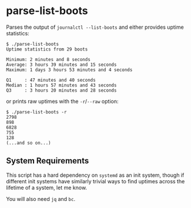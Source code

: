 # parse-list-boots

Parses the output of `journalctl --list-boots` and either provides uptime statistics:

```console
$ ./parse-list-boots
Uptime statistics from 29 boots

Minimum: 2 minutes and 8 seconds
Average: 3 hours 39 minutes and 15 seconds
Maximum: 1 days 3 hours 53 minutes and 4 seconds

Q1     : 47 minutes and 40 seconds
Median : 1 hours 57 minutes and 43 seconds
Q3     : 3 hours 20 minutes and 28 seconds
```

or prints raw uptimes with the `-r`/`--raw` option:

```console
$ ./parse-list-boots -r
2798
898
6828
755
128
(...and so on...)
```

## System Requirements

This script has a hard dependency on `systemd` as an init system,
though if different init systems have similarly trivial ways to find
uptimes across the lifetime of a system, let me know.

You will also need `jq` and `bc`.

